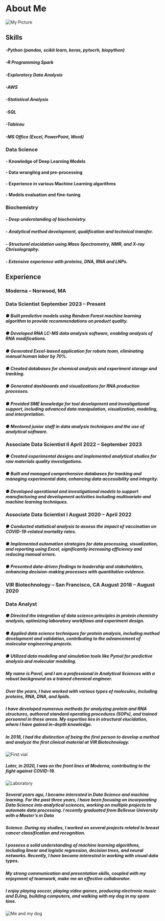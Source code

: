 
# About Me
![My Picture](/assets/images/Me.png)
## Skills
##### -Python (pandas, scikit learn, keras, pytocrh, biopython)
##### -R Programming Spark
##### -Exploratory Data Analysis
##### -AWS  
##### -Statistical Analysis
##### -SQL 
##### -Tableau 
##### -MS Office (Excel, PowerPoint, Word)

### Data Science
#### - Knowledge of Deep Learning Models 
#### - Data wrangling and pre-processing 
#### - Experience in various Machine Learning algorithms 
#### - Models evaluation and fine-tuning


### Biochemistry
##### - Deep understanding of biochemistry.
##### - Analytical method development, qualification and technical transfer.
##### - Structural elucidation using Mass Spectrometry, NMR, and X-ray Chrisolography.
##### - Extensive experience with proteins, DNA, RNA and LNPs.

## Experience
### Moderna – Norwood, MA
### Data Scientist September 2023 – Present
##### ● Built predictive models using Random Forest machine learning algorithm to provide recommendations on product quality.
##### ● Developed RNA LC-MS data analysis software, enabling analysis of RNA modifications.
##### ● Generated Excel-based application for robots team, eliminating manual human labor by 70%.
##### ● Created databases for chemical analysis and experiment storage and tracking.
##### ● Generated dashboards and visualizations for RNA production processes.
##### ● Provided SME knowledge for tool development and investigational support, including advanced data manipulation, visualization, modeling, and interpretation.
##### ● Mentored junior staff in data analysis techniques and the use of analytical software.

### Associate Data Scientist II April 2022 – September 2023
##### ● Created experimental designs and implemented analytical studies for raw materials quality investigations.
##### ● Built and managed comprehensive databases for tracking and managing experimental data, enhancing data accessibility and integrity.
##### ● Developed operational and investigational models to support manufacturing and development activities including multivariate and machine learning techniques.

### Associate Data Scientist I August 2020 – April 2022
##### ● Conducted statistical analysis to assess the impact of vaccination on COVID-19-related mortality rates.
##### ● Implemented automation strategies for data processing, visualization, and reporting using Excel, significantly increasing efficiency and reducing manual errors.
##### ● Presented data-driven findings to leadership and stakeholders, enhancing decision-making processes with quantitative evidence.

### VIR Biotechnology – San Francisco, CA August 2018 – August 2020
### Data Analyst
##### ● Directed the integration of data science principles in protein chemistry analysis, optimizing laboratory workflows and experiment design.
##### ● Applied data science techniques for protein analysis, including method development and validation, contributing to the advancement of molecular engineering projects.
##### ● Utilized data modeling and simulation tools like Pymol for predictive analysis and molecular modeling. <be>





##### My name is Pavel, and I am a professional in Analytical Sciences with a robust background as a trained chemical engineer.
##### Over the years, I have worked with various types of molecules, including proteins, RNA, DNA, and lipids.
##### I have developed numerous methods for analyzing protein and RNA structures, authored standard operating procedures (SOPs), and trained personnel in these areas. My expertise lies in structural elucidation, where I have gained in-depth knowledge. 
##### In 2018, I had the distinction of being the first person to develop a method and analyze the first clinical material at VIR Biotechnology. 

![First vial](/assets/images/with_vial.png)

##### Later, in 2020, I was on the front lines at Moderna, contributing to the fight against COVID-19. 
![Laboratory](/assets/images/lab.png)

##### Several years ago, I became interested in Data Science and machine learning. For the past three years, I have been focusing on incorporating Data Science into analytical sciences, working on multiple projects to automate data processing. I recently graduated from Bellevue University with a Master’s in Data 
##### Science. During my studies, I worked on several projects related to breast cancer classification and recognition. 
##### I possess a solid understanding of machine learning algorithms, including linear and logistic regression, decision trees, and neural networks. Recently, I have become interested in working with visual data types. 
##### My strong communication and presentation skills, coupled with my enjoyment of teamwork, make me an effective collaborator. 


##### I enjoy playing soccer, playing video games, producing electronic music and DJing, building computers, and walking with my dog in my spare time.
![Me and my dog](/assets/images/with_chester.png)



